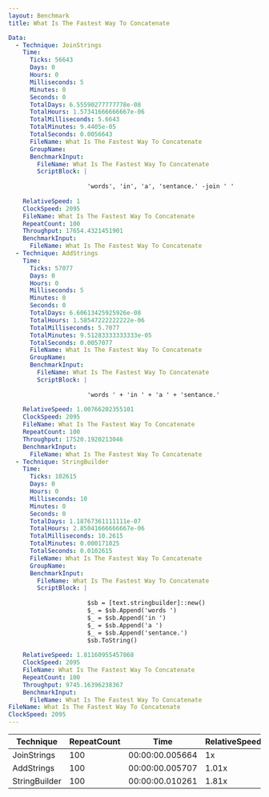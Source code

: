 ```yaml
---
layout: Benchmark
title: What Is The Fastest Way To Concatenate

Data: 
  - Technique: JoinStrings
    Time: 
      Ticks: 56643
      Days: 0
      Hours: 0
      Milliseconds: 5
      Minutes: 0
      Seconds: 0
      TotalDays: 6.55590277777778e-08
      TotalHours: 1.57341666666667e-06
      TotalMilliseconds: 5.6643
      TotalMinutes: 9.4405e-05
      TotalSeconds: 0.0056643
      FileName: What Is The Fastest Way To Concatenate
      GroupName: 
      BenchmarkInput: 
        FileName: What Is The Fastest Way To Concatenate
        ScriptBlock: |
          
                      'words', 'in', 'a', 'sentance.' -join ' '
                  
    RelativeSpeed: 1
    ClockSpeed: 2095
    FileName: What Is The Fastest Way To Concatenate
    RepeatCount: 100
    Throughput: 17654.4321451901
    BenchmarkInput: 
      FileName: What Is The Fastest Way To Concatenate
  - Technique: AddStrings
    Time: 
      Ticks: 57077
      Days: 0
      Hours: 0
      Milliseconds: 5
      Minutes: 0
      Seconds: 0
      TotalDays: 6.60613425925926e-08
      TotalHours: 1.58547222222222e-06
      TotalMilliseconds: 5.7077
      TotalMinutes: 9.51283333333333e-05
      TotalSeconds: 0.0057077
      FileName: What Is The Fastest Way To Concatenate
      GroupName: 
      BenchmarkInput: 
        FileName: What Is The Fastest Way To Concatenate
        ScriptBlock: |
          
                      'words ' + 'in ' + 'a ' + 'sentance.'
                  
    RelativeSpeed: 1.00766202355101
    ClockSpeed: 2095
    FileName: What Is The Fastest Way To Concatenate
    RepeatCount: 100
    Throughput: 17520.1920213046
    BenchmarkInput: 
      FileName: What Is The Fastest Way To Concatenate
  - Technique: StringBuilder
    Time: 
      Ticks: 102615
      Days: 0
      Hours: 0
      Milliseconds: 10
      Minutes: 0
      Seconds: 0
      TotalDays: 1.18767361111111e-07
      TotalHours: 2.85041666666667e-06
      TotalMilliseconds: 10.2615
      TotalMinutes: 0.000171025
      TotalSeconds: 0.0102615
      FileName: What Is The Fastest Way To Concatenate
      GroupName: 
      BenchmarkInput: 
        FileName: What Is The Fastest Way To Concatenate
        ScriptBlock: |
          
                      $sb = [text.stringbuilder]::new()
                      $_ = $sb.Append('words ')
                      $_ = $sb.Append('in ')
                      $_ = $sb.Append('a ')
                      $_ = $sb.Append('sentance.')
                      $sb.ToString()
                  
    RelativeSpeed: 1.81160955457868
    ClockSpeed: 2095
    FileName: What Is The Fastest Way To Concatenate
    RepeatCount: 100
    Throughput: 9745.16396238367
    BenchmarkInput: 
      FileName: What Is The Fastest Way To Concatenate
FileName: What Is The Fastest Way To Concatenate
ClockSpeed: 2095
---
```





|Technique    |RepeatCount|Time           |RelativeSpeed|Throughput|
|-------------|-----------|---------------|-------------|----------|
|JoinStrings  |100        |00:00:00.005664|1x           |17654.43/s|
|AddStrings   |100        |00:00:00.005707|1.01x        |17520.19/s|
|StringBuilder|100        |00:00:00.010261|1.81x        |9745.16/s |
